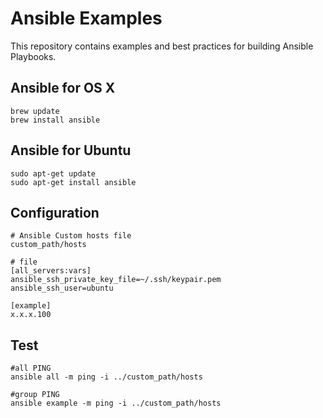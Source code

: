 # Ansible Examples
This repository contains examples and best practices for building Ansible Playbooks.

## Ansible for OS X

```
brew update
brew install ansible
```

## Ansible for Ubuntu

```
sudo apt-get update
sudo apt-get install ansible
```

## Configuration

```
# Ansible Custom hosts file
custom_path/hosts

# file
[all_servers:vars]
ansible_ssh_private_key_file=~/.ssh/keypair.pem
ansible_ssh_user=ubuntu

[example]
x.x.x.100
```

## Test

```
#all PING
ansible all -m ping -i ../custom_path/hosts

#group PING
ansible example -m ping -i ../custom_path/hosts
```
